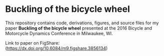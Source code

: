 ﻿# Buckling of the bicycle wheel

This repository contains code, derivations, figures, and source files for my paper __Buckling of the bicycle wheel__ presented at the 2016 Bicycle and Motorcycle Dynamics Conference in Milwaukee, WI.

Link to paper on FigShare: (https://dx.doi.org/10.6084/m9.figshare.3856134)
